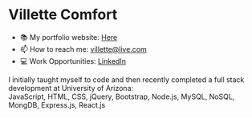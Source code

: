 
# Villette Comfort
* 📚 My portfolio website: [Here](https://villette.vercel.app/)
* 📫 How to reach me: [villette@live.com](mailto:villette@live.com)
* 💻 Work Opportunities: [LinkedIn](https://www.linkedin.com/in/villette-comfort-80ab86234/)

I initially taught myself to code and then recently completed a full stack development at University of Arizona:  <br />
JavaScript, HTML, CSS, jQuery, Bootstrap, Node.js, MySQL, NoSQL, MongDB, Express.js, React.js


